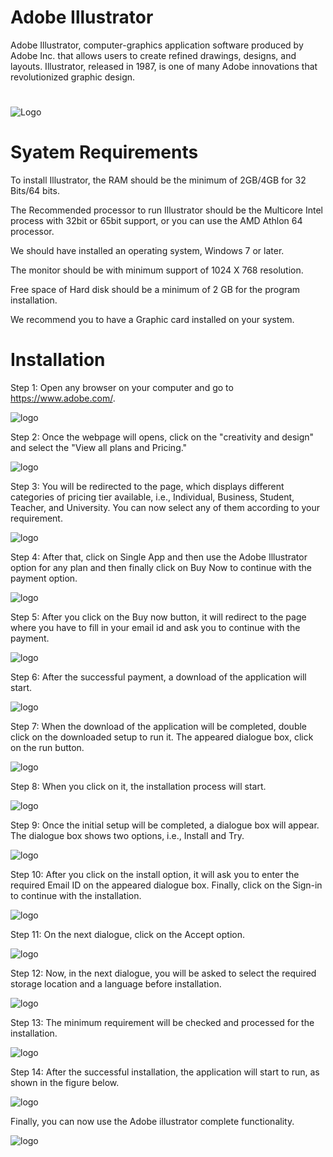 
# Adobe Illustrator


Adobe Illustrator, computer-graphics application software produced by Adobe Inc. that allows users to create refined drawings, designs, and layouts. Illustrator, released in 1987, is one of many Adobe innovations that revolutionized graphic design.


#
![Logo](https://colorlib.com/wp/wp-content/uploads/sites/2/adobe-illustrator-tutorial-examples.jpg)

# Syatem Requirements
To install Illustrator, the RAM should be the minimum of 2GB/4GB for 32 Bits/64 bits.

The Recommended processor to run Illustrator should be the Multicore Intel process with 32bit or 65bit support, or you can use the AMD Athlon 64 processor.

We should have installed an operating system, Windows 7 or later.

The monitor should be with minimum support of 1024 X 768 resolution.

Free space of Hard disk should be a minimum of 2 GB for the program installation.

We recommend you to have a Graphic card installed on your system.

# Installation

Step 1: Open any browser on your computer and go to https://www.adobe.com/.

![logo](https://static.javatpoint.com/tutorial/adobe-illustrator/images/adobe-illustrator-installation.png)
 

Step 2: Once the webpage will opens, click on the "creativity and design" and select the "View all plans and Pricing."

![logo](https://static.javatpoint.com/tutorial/adobe-illustrator/images/adobe-illustrator-installation2.png)

Step 3: You will be redirected to the page, which displays different categories of pricing tier available, i.e., Individual, Business, Student, Teacher, and University. You can now select any of them according to your requirement.

![logo](https://static.javatpoint.com/tutorial/adobe-illustrator/images/adobe-illustrator-installation3.png)

Step 4: After that, click on Single App and then use the Adobe Illustrator option for any plan and then finally click on Buy Now to continue with the payment option.

![logo](https://static.javatpoint.com/tutorial/adobe-illustrator/images/adobe-illustrator-installation4.png)

Step 5: After you click on the Buy now button, it will redirect to the page where you have to fill in your email id and ask you to continue with the payment.

![logo](https://static.javatpoint.com/tutorial/adobe-illustrator/images/adobe-illustrator-installation5.png)

Step 6: After the successful payment, a download of the application will start.

![logo](https://static.javatpoint.com/tutorial/adobe-illustrator/images/adobe-illustrator-installation6.png)

Step 7: When the download of the application will be completed, double click on the downloaded setup to run it. The appeared dialogue box, click on the run button.

![logo](https://static.javatpoint.com/tutorial/adobe-illustrator/images/adobe-illustrator-installation7.png)

Step 8: When you click on it, the installation process will start.

![logo](https://static.javatpoint.com/tutorial/adobe-illustrator/images/adobe-illustrator-installation8.png)

Step 9: Once the initial setup will be completed, a dialogue box will appear. The dialogue box shows two options, i.e., Install and Try.

![logo](https://static.javatpoint.com/tutorial/adobe-illustrator/images/adobe-illustrator-installation10.png)

Step 10: After you click on the install option, it will ask you to enter the required Email ID on the appeared dialogue box. Finally, click on the Sign-in to continue with the installation.

![logo](https://static.javatpoint.com/tutorial/adobe-illustrator/images/adobe-illustrator-installation11.png)

Step 11: On the next dialogue, click on the Accept option.

![logo](https://static.javatpoint.com/tutorial/adobe-illustrator/images/adobe-illustrator-installation12.png)

Step 12: Now, in the next dialogue, you will be asked to select the required storage location and a language before installation.

![logo](https://static.javatpoint.com/tutorial/adobe-illustrator/images/adobe-illustrator-installation13.png)

Step 13: The minimum requirement will be checked and processed for the installation.

![logo](https://static.javatpoint.com/tutorial/adobe-illustrator/images/adobe-illustrator-installation14.png)

Step 14: After the successful installation, the application will start to run, as shown in the figure below.

![logo](https://static.javatpoint.com/tutorial/adobe-illustrator/images/adobe-illustrator-installation15.png)

Finally, you can now use the Adobe illustrator complete functionality.

![logo](https://static.javatpoint.com/tutorial/adobe-illustrator/images/adobe-illustrator-installation16.png)


